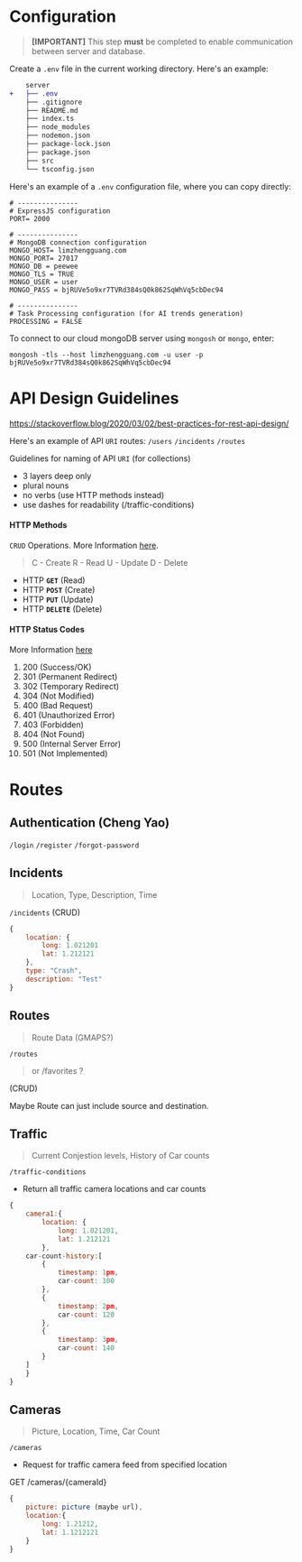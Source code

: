 # Configuration
> **[IMPORTANT]** This step **must** be completed to enable communication between server and database.

Create a `.env` file in the current working directory. Here's an example:

```diff
    server
+   ├── .env
    ├── .gitignore
    ├── README.md
    ├── index.ts
    ├── node_modules
    ├── nodemon.json
    ├── package-lock.json
    ├── package.json
    ├── src
    └── tsconfig.json
```
Here's an example of a `.env` configuration file, where you can copy directly:

```dotenv
# ---------------
# ExpressJS configuration
PORT= 2000

# ---------------
# MongoDB connection configuration
MONGO_HOST= limzhengguang.com
MONGO_PORT= 27017
MONGO_DB = peewee
MONGO_TLS = TRUE
MONGO_USER = user
MONGO_PASS = bjRUVe5o9xr7TVRd384sQ0k862SqWhVq5cbDec94

# ---------------
# Task Processing configuration (for AI trends generation)
PROCESSING = FALSE
```

To connect to our cloud mongoDB server using `mongosh` or `mongo`, enter:
```
mongosh -tls --host limzhengguang.com -u user -p bjRUVe5o9xr7TVRd384sQ0k862SqWhVq5cbDec94
```


# API Design Guidelines
https://stackoverflow.blog/2020/03/02/best-practices-for-rest-api-design/

Here's an example of API `URI` routes: 
`/users`
`/incidents`
`/routes`

Guidelines for naming of API `URI` (for collections)
- 3 layers deep only
- plural nouns
- no verbs (use HTTP methods instead)
- use dashes for readability (/traffic-conditions)

#### HTTP Methods
`CRUD` Operations. More Information [here](https://www.codecademy.com/article/what-is-crud).
>C - Create
R - Read
U - Update
D - Delete

- HTTP **`GET`** (Read)
- HTTP **`POST`** (Create)
- HTTP **`PUT`** (Update)
- HTTP **`DELETE`** (Delete)

#### HTTP Status Codes
More Information [here](https://developer.mozilla.org/en-US/docs/Web/HTTP/Status)

1. 200  (Success/OK)
2. 301 (Permanent Redirect)
3. 302 (Temporary Redirect)
4. 304 (Not Modified)
5. 400 (Bad Request)
6. 401 (Unauthorized Error)
7. 403 (Forbidden)
8. 404 (Not Found)
9. 500 (Internal Server Error)
10. 501 (Not Implemented)



# Routes

## Authentication (Cheng Yao)

`/login`
`/register`
`/forgot-password`

## Incidents
> Location, Type, Description, Time

`/incidents`
(CRUD)

```javascript
{
    location: {
        long: 1.021201
        lat: 1.212121
    },
    type: "Crash",
    description: "Test"
}
```

## Routes
> Route Data (GMAPS?)

`/routes`
> or /favorites ?

(CRUD)

Maybe Route can just include source and destination.

## Traffic
> Current Conjestion levels, History of Car counts

`/traffic-conditions` 
- Return all traffic camera locations and car counts

```javascript
{
    camera1:{
        location: {
            long: 1.021201,
            lat: 1.212121
        },
    car-count-history:[
        {
            timestamp: 1pm,
            car-count: 100
        },
        {
            timestamp: 2pm,
            car-count: 120
        },
        {
            timestamp: 3pm,
            car-count: 140
        }
    ]
    }
}
```

## Cameras
> Picture, Location, Time, Car Count

`/cameras`
- Request for traffic camera feed from specified location

GET /cameras/{cameraId}

```javascript
{
    picture: picture (maybe url),
    location:{
        long: 1.21212,
        lat: 1.1212121
    }
}
```